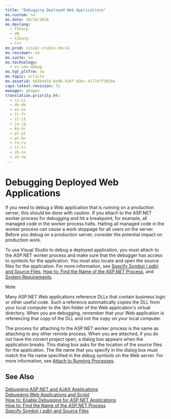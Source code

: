 ```yaml
---
title: "Debugging Deployed Web Applications"
ms.custom: na
ms.date: 10/10/2016
ms.devlang: 
  - FSharp
  - VB
  - CSharp
  - C++
ms.prod: visual-studio-dev14
ms.reviewer: na
ms.suite: na
ms.technology: 
  - vs-ide-debug
ms.tgt_pltfrm: na
ms.topic: article
ms.assetid: b938a91b-be96-416f-83bc-4177e7f3929a
caps.latest.revision: 31
manager: ghogen
translation.priority.ht: 
  - cs-cz
  - de-de
  - es-es
  - fr-fr
  - it-it
  - ja-jp
  - ko-kr
  - pl-pl
  - pt-br
  - ru-ru
  - tr-tr
  - zh-cn
  - zh-tw
---
```

# Debugging Deployed Web Applications
If you need to debug a Web application that is running on a production server, this should be done with caution. If you attach to the ASP.NET worker process for debugging and hit a breakpoint, for example, all managed code in the worker process halts. Halting all managed code in the worker process can cause a work stoppage for all users on the server. Before you debug on a production server, consider the potential impact on production work.  
  
 To use Visual Studio to debug a deployed application, you must attach to the ASP.NET worker process and make sure that the debugger has access to symbols for the application. You must also locate and open the source files for the application. For more information, see [Specify Symbol (.pdb) and Source Files](../VS_debugger/Specify-Symbol--.pdb--and-Source-Files-in-the-Visual-Studio-Debugger.md), [How to: Find the Name of the ASP.NET Process](../VS_debugger/How-to--Find-the-Name-of-the-ASP.NET-Process.md), and [System Requirements](../VS_debugger/ASP.NET-Debugging--System-Requirements.md).  
  
> [!NOTE]
>  Many ASP.NET Web applications reference DLLs that contain business logic or other useful code. Such a reference automatically copies the DLL from your local computer to the \bin folder of the Web application's virtual directory. When you are debugging, remember that your Web application is referencing that copy of the DLL and not the copy on your local computer.  
  
 The process for attaching to the ASP.NET worker process is the same as attaching to any other remote process. When you are attached, if you do not have the correct project open, a dialog box appears when the application breaks. This dialog box asks for the location of the source files for the application. The file name that you specify in the dialog box must match the file name specified in the debug symbols on the Web server. For more information, see [Attach to Running Processes](../VS_debugger/Attach-to-Running-Processes-with-the-Visual-Studio-Debugger.md).  
  
## See Also  
 [Debugging ASP.NET and AJAX Applications](../VS_debugger/Debugging-ASP.NET-and-AJAX-Applications.md)   
 [Debugging Web Applications and Script](../VS_debugger/Debugging-Web-Applications-and-Script.md)   
 [How to: Enable Debugging for ASP.NET Applications](../VS_debugger/How-to--Enable-Debugging-for-ASP.NET-Applications.md)   
 [How to: Find the Name of the ASP.NET Process](../VS_debugger/How-to--Find-the-Name-of-the-ASP.NET-Process.md)   
 [Specify Symbol (.pdb) and Source Files](../VS_debugger/Specify-Symbol--.pdb--and-Source-Files-in-the-Visual-Studio-Debugger.md)
